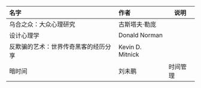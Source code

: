 | 名字                                 | 作者             | 说明     |
| :----------------------------------- | :--------------- | -------- |
| 乌合之众：大众心理研究               | 古斯塔夫·勒庞    |          |
| 设计心理学                           | Donald Norman    |          |
| 反欺骗的艺术：世界传奇黑客的经历分享 | Kevin D. Mitnick |          |
| 暗时间                               | 刘未鹏           | 时间管理 |